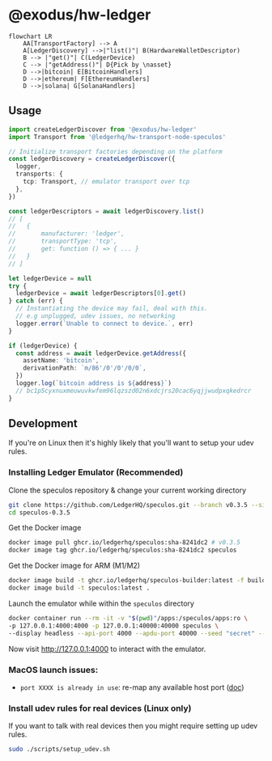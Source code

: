 # @exodus/hw-ledger

```mermaid
flowchart LR
    AA[TransportFactory] --> A
    A[LedgerDiscovery] -->|"list()"| B(HardwareWalletDescriptor)
    B --> |"get()"| C(LedgerDevice)
    C --> |"getAddress()"| D{Pick by \nasset}
    D -->|bitcoin| E[BitcoinHandlers]
    D -->|ethereum| F[EthereumHandlers]
    D -->|solana| G[SolanaHandlers]
```

## Usage

```typescript
import createLedgerDiscover from '@exodus/hw-ledger'
import Transport from '@ledgerhq/hw-transport-node-speculos'

// Initialize transport factories depending on the platform
const ledgerDiscovery = createLedgerDiscover({
  logger,
  transports: {
    tcp: Transport, // emulator transport over tcp
  },
})

const ledgerDescriptors = await ledgerDiscovery.list()
// [
//   {
//       manufacturer: 'ledger',
//       transportType: 'tcp',
//       get: function () => { ... }
//   }
// ]

let ledgerDevice = null
try {
  ledgerDevice = await ledgerDescriptors[0].get()
} catch (err) {
  // Instantiating the device may fail, deal with this.
  // e.g unplugged, udev issues, no networking
  logger.error(`Unable to connect to device.`, err)
}

if (ledgerDevice) {
  const address = await ledgerDevice.getAddress({
    assetName: 'bitcoin',
    derivationPath: `m/86'/0'/0'/0/0`,
  })
  logger.log(`bitcoin address is ${address}`)
  // bc1p5cyxnuxmeuwuvkwfem96lqzszd02n6xdcjrs20cac6yqjjwudpxqkedrcr
}
```

## Development

If you're on Linux then it's highly likely that you'll want to setup your udev rules.

### Installing Ledger Emulator (Recommended)

Clone the speculos repository & change your current working directory

```bash
git clone https://github.com/LedgerHQ/speculos.git --branch v0.3.5 --single-branch --depth 1 speculos-0.3.5
cd speculos-0.3.5
```

Get the Docker image

```bash
docker image pull ghcr.io/ledgerhq/speculos:sha-8241dc2 # v0.3.5
docker image tag ghcr.io/ledgerhq/speculos:sha-8241dc2 speculos
```

Get the Docker image for ARM (M1/M2)

```bash
docker image build -t ghcr.io/ledgerhq/speculos-builder:latest -f build.Dockerfile .
docker image build -t speculos:latest .
```

Launch the emulator while within the `speculos` directory

```bash
docker container run --rm -it -v "$(pwd)"/apps:/speculos/apps:ro \
-p 127.0.0.1:4000:4000 -p 127.0.0.1:40000:40000 speculos \
--display headless --api-port 4000 --apdu-port 40000 --seed "secret" --model nanos --sdk 2.0 ./apps/btc.elf
```

Now visit http://127.0.0.1:4000 to interact with the emulator.

### MacOS launch issues:

- `port XXXX is already in use`: re-map any available host port ([doc](https://docs.docker.com/network/#published-ports))

### Install udev rules for real devices (Linux only)

If you want to talk with real devices then you might require setting up udev rules.

```bash
sudo ./scripts/setup_udev.sh
```
